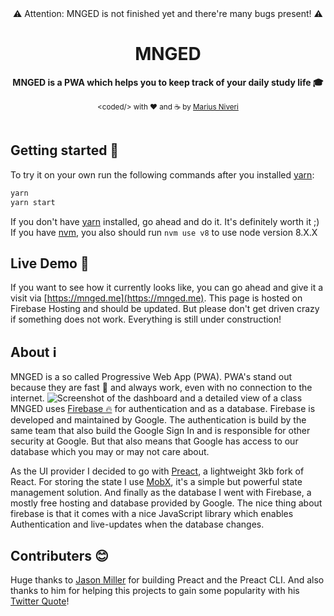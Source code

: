 <div align="center">
  ⚠ Attention: MNGED is not finished yet and there're many bugs present! ⚠
</div>

<h1 align="center">MNGED</h1>

<div align="center">
  <strong>MNGED is a PWA which helps you to keep track of your daily study life 🎓</strong>
</div>
<br />
<div align="center">
  <sub>&lt;coded/&gt; with ❤︎ and ☕ by <a href="https://github.com/m4r1vs">Marius Niveri</a>
</div>
<br />

## Getting started 🚀
To try it on your own run the following commands after you installed [yarn](https://yarnpkg.com/lang/en/):
```sh
yarn
yarn start
```
If you don't have [yarn](https://yarnpkg.com/lang/en/) installed, go ahead and do it. It's definitely worth it ;)
If you have [nvm](https://github.com/creationix/nvm), you also should run `nvm use v8` to use node version 8.X.X
## Live Demo 🎉
If you want to see how it currently looks like, you can go ahead and give it a visit via [https://mnged.me](https://mnged.me). This page is hosted on Firebase Hosting and should be updated. But please don't get driven crazy if something does not work. Everything is still under construction!
## About ℹ
MNGED is a so called Progressive Web App (PWA). PWA's stand out because they are fast 🚀 and always work, even with no connection to the internet.
![Screenshot of the dashboard and a detailed view of a class](https://raw.githubusercontent.com/m4r1vs/mnged/master/src/assets/imgs/mnged_dashboard_and_class_screenshot_big.png)
MNGED uses [Firebase 🔥](https://firebase.google.com) for authentication and as a database. Firebase is developed and maintained by Google. The authentication is build by the same team that also build the Google Sign In and is responsible for other security at Google. But that also means that Google has access to our database which you may or may not care about.

As the UI provider I decided to go with [Preact](https://preactjs.com), a lightweight 3kb fork of React. For storing the state I use [MobX](https://mobx.js.org/getting-started.html), it's a simple but powerful state management solution. And finally as the database I went with Firebase, a mostly free hosting and database provided by Google. The nice thing about firebase is that it comes with a nice JavaScript library which enables Authentication and live-updates when the database changes.
## Contributers 😊
Huge thanks to [Jason Miller](https://github.com/developit/) for building Preact and the Preact CLI. And also thanks to him for helping this projects to gain some popularity with his [Twitter Quote](https://twitter.com/_developit/status/923555370219470848)!